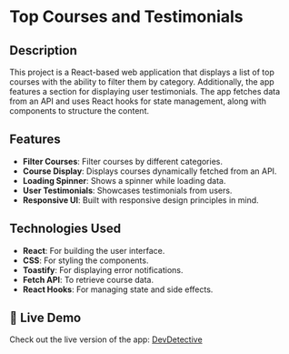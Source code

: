  # Top Courses and Testimonials

## Description
This project is a React-based web application that displays a list of top courses with the ability to filter them by category. Additionally, the app features a section for displaying user testimonials. The app fetches data from an API and uses React hooks for state management, along with components to structure the content.

## Features
- **Filter Courses**: Filter courses by different categories.
- **Course Display**: Displays courses dynamically fetched from an API.
- **Loading Spinner**: Shows a spinner while loading data.
- **User Testimonials**: Showcases testimonials from users.
- **Responsive UI**: Built with responsive design principles in mind.

## Technologies Used
- **React**: For building the user interface.
- **CSS**: For styling the components.
- **Toastify**: For displaying error notifications.
- **Fetch API**: To retrieve course data.
- **React Hooks**: For managing state and side effects.


## 🚀 Live Demo

Check out the live version of the app: [DevDetective](https://dev-detective-snowy.vercel.app/)


